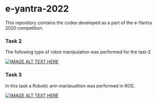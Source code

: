 # e-yantra-2022
 This repository contains the codes developed as a part of the e-Yantra 2020 competition.

### Task 2

The following type of robot manipulation was performed for the tast-2

[![IMAGE ALT TEXT HERE](https://img.youtube.com/vi/E2ZTcjyfO7k/0.jpg)](https://www.youtube.com/watch?v=E2ZTcjyfO7k)

### Task 3

In this task a Robotic arm manipualtion was performed in ROS. 

[![IMAGE ALT TEXT HERE](https://img.youtube.com/vi/C9FqWO3_bCc/0.jpg)](https://www.youtube.com/watch?v=C9FqWO3_bCc)

